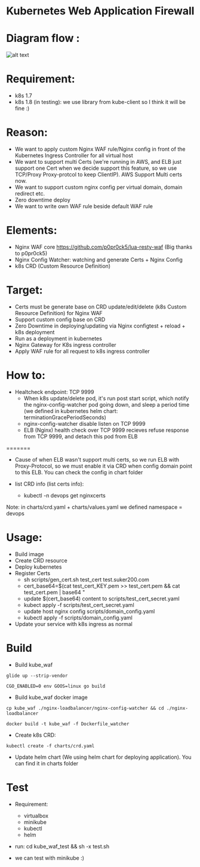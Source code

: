 # Kubernetes Web Application Firewall

# Diagram flow :

![alt text](https://git.linkplatforms.com/devops/k8s/kube-waf/raw/master/kube_waf_2.png)

# Requirement:
 - k8s 1.7
 - k8s 1.8 (in testing): we use library from kube-client so I think it will be fine :)

# Reason:
 - We want to apply custom Nginx WAF rule/Nginx config in front of the Kubernetes Ingress Controller for all virtual host 
 - We want to support multi Certs (we're running in AWS, and ELB just support one Cert when we decide support this feature, so we use TCP/Proxy Proxy-protcol to keep ClientIP). AWS Support Multi certs now.
 - We want to support custom nginx config per virtual domain, domain redirect etc.
 - Zero downtime deploy
 - We want to write own WAF rule beside default WAF rule

# Elements:
 - Nginx WAF core https://github.com/p0pr0ck5/lua-resty-waf (Big thanks to p0pr0ck5)
 - Nginx Config Watcher: watching and generate Certs + Nginx Config
 - k8s CRD (Custom Resource Definition)

# Target:
- Certs must be generate base on CRD update/edit/delete (k8s Custom Resource Definition) for Nginx WAF
- Support custom config base on CRD
- Zero Downtime in deploying/updating via Nginx configtest + reload + k8s deployment
- Run as a deployment in kubernetes
- Nginx Gateway for K8s ingress controller
- Apply WAF rule for all request to k8s ingress controller


# How to:
- Healtcheck endpoint: TCP 9999
	+ When k8s update/delete pod, it's run post start script, which notify the nginx-config-watcher pod going down, and sleep a period time (we defined in kubernetes helm chart: terminationGracePeriodSeconds)
	+ nginx-config-watcher disable listen on TCP 9999
	+ ELB (Nginx) health check over TCP 9999 recieves refuse response from TCP 9999, and detach this pod from ELB

=======
- Cause of when ELB wasn't support multi certs, so we run ELB with Proxy-Protocol, so we must enable it via CRD when config domain point to this ELB. You can check the config in chart folder

- list CRD info (list certs info):
	+ kubectl -n devops get nginxcerts

Note: in charts/crd.yaml + charts/values.yaml we defined namespace = devops

# Usage:
- Build image
- Create CRD resource
- Deploy kubernetes
- Register Certs
	+ sh scripts/gen_cert.sh test_cert test.suker200.com
	+ cert_base64=$(cat test_cert_KEY.pem >> test_cert.pem && cat test_cert.pem | base64 "
	+ update $(cert_base64) content to scripts/test_cert_secret.yaml
	+ kubect apply -f  scripts/test_cert_secret.yaml
	+ update host nginx config scripts/domain_config.yaml
	+ kubectl apply -f scripts/domain_config.yaml
- Update your service with k8s ingress as normal

# Build

- Build kube_waf

```
glide up --strip-vendor

CGO_ENABLED=0 env GOOS=linux go build

```

- Build kube_waf docker image

```
cp kube_waf ./nginx-loadbalancer/nginx-config-watcher && cd ./nginx-loadbalancer

docker build -t kube_waf -f Dockerfile_watcher
```

- Create k8s CRD:

```
kubectl create -f charts/crd.yaml
```

- Update helm chart (We using helm chart for deploying application). You can find it in charts folder

# Test
- Requirement:
	+ virtualbox
	+ minikube
	+ kubectl
	+ helm
	
- run: cd kube_waf_test && sh -x test.sh

- we can test with minikube :) 
